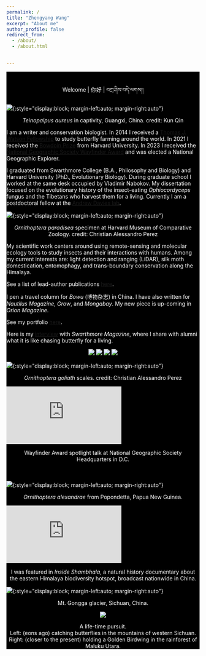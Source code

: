 ```yaml
---
permalink: /
title: "Zhengyang Wang"
excerpt: "About me"
author_profile: false
redirect_from: 
  - /about/
  - /about.html
  

---
```



<div class="tip" markdown="1" style="background-color: rgb(0,0,0); color:white">
<br/>


<p style="text-align: center;">
Welcome &#124; 你好 &#124; བཀྲ་ཤིས་བདེ་ལགས།།
</p>




<img src='/images/Welcome_page_1_Teinopalpus.jpg' class="center">{:style="display:block; margin-left:auto; margin-right:auto"}

<p style="text-align: center;">
<i>Teinopalpus aureus</i> in captivity, Guangxi, China. credit: Kun Qin
</p>



I am a writer and conservation biologist. In 2014 I received a [Thomas J. Watson Fellowship](https://en.wikipedia.org/wiki/Watson_Foundation) to study butterfly farming around the world. In 2021 I received the [Bowdoin Prize](https://en.wikipedia.org/wiki/Bowdoin_Prizes) from Harvard University. In 2023 I received the [National Geographic Society Wayfinder Award](https://blog.nationalgeographic.org/2023/05/31/the-national-geographic-society-announces-the-2023-wayfinder-award-recipients/) and was elected a National Geographic Explorer.


I graduated from Swarthmore College (B.A., Philosophy and Biology) and Harvard University (PhD., Evolutionary Biology). During graduate school I worked at the same desk occupied by Vladimir Nabokov. My dissertation focused on the evolutionary history of the insect-eating *Ophiocordyceps* fungus and the Tibetans who harvest them for a living. Currently I am a postdoctoral fellow at the [Andrew Davies lab](https://davieslab.oeb.harvard.edu/).


<img src='/images/Welcome_page_2_paradisea.jpg' class="center">{:style="display:block; margin-left:auto; margin-right:auto"}

<p style="text-align: center;">
<i>Ornithoptera paradisea</i> specimen at Harvard Museum of Comparative Zoology. credit: Christian Alessandro Perez
</p>

My scientific work centers around using remote-sensing and molecular ecology tools to study insects and their interactions with humans. Among my current interests are: light detection and ranging (LiDAR), silk moth domestication, entomophagy, and trans-boundary conservation along the Himalaya. 

See a list of lead-author publications [here](https://little-things-that-run-the-world.github.io/publications/). 

I pen a travel column for *Bowu* (博物杂志) in China. I have also written for *Nautilus Magazine*, *Grow*, and *Mongabay*. My new piece is up-coming in *Orion Magazine*. 

See my portfolio [here](https://little-things-that-run-the-world.github.io/portfolio/). 

Here is my [interview](https://magazine.swarthmore.edu/issue/fall-2022/secrets-of-the-butterfly-hunter/) with *Swarthmore Magazine*, where I share with alumni what it is like chasing butterfly for a living.



<p style="text-align: center;">
<img src='/images/Nautilus_cover_300h.jpg'>
<img src='/images/Molecular Ecology cover.jpg'>
<img src='/images/ICD cover.jpg'>
<img src='/images/Swarthmore_cover.jpg'>
</p>



<img src='/images/Welcome_page_3_wing.jpg' class="center">{:style="display:block; margin-left:auto; margin-right:auto"}
<p style="text-align: center;">
<i>Ornithoptera goliath</i> scales. credit: Christian Alessandro Perez
</p>





<iframe style="max-height: 500px" src="https://www.youtube.com/embed/j6_yPVKT8K8?si=NsjyFxNGwygafQLa" title="YouTube video player" frameborder="0" allow="accelerometer; autoplay; clipboard-write; encrypted-media; gyroscope; picture-in-picture; web-share" allowfullscreen></iframe>


<p style="text-align: center;">
Wayfinder Award spotlight talk at National Geographic Society Headquarters in D.C.
</p>


<br>
<br>
<img src='/images/Welcome_page_4_alexandrae.jpg' class="center">{:style="display:block; margin-left:auto; margin-right:auto"}
<p style="text-align: center;">
<i>Ornithoptera alexandrae</i> from Popondetta, Papua New Guinea.
</p>




<iframe style="max-height: 600px" src="https://www.youtube.com/embed/MjmOtwZefvA?si=bzvh23RQxHV5sFdx" title="YouTube video player" frameborder="0" allow="accelerometer; autoplay; clipboard-write; encrypted-media; gyroscope; picture-in-picture; web-share" allowfullscreen></iframe>
<p style="text-align: center;">
I was featured in <i>Inside Shambhala</i>, a natural history documentary about the eastern Himalaya biodiversity hotspot, broadcast nationwide in China.
</p>


<img src='/images/Welcome_page_5_gongga.jpg' class="center">{:style="display:block; margin-left:auto; margin-right:auto"}

<p style="text-align: center;">
Mt. Gongga glacier, Sichuan, China.
</p>



<p style="text-align: center;">
<img src='/images/catching butterflies.png'>
</p>

<p style="text-align: center;">
A life-time pursuit.<br> Left: (eons ago) catching butterflies in the mountains of western Sichuan. <br> Right: (closer to the present) holding a Golden Birdwing in the rainforest of Maluku Utara.
</p>





</div>







